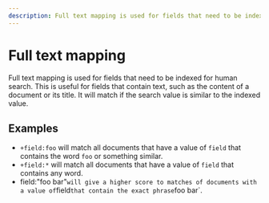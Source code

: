 ```yaml
---
description: Full text mapping is used for fields that need to be indexed for human search.
---
```


# Full text mapping

Full text mapping is used for fields that need to be indexed for human search.
This is useful for fields that contain text, such as the content of a document or its title.
It will match if the search value is similar to the indexed value.

## Examples

- `+field:foo` will match all documents that have a value of `field` that contains the word `foo` or something similar.
- `+field:*` will match all documents that have a value of `field` that contains any word.
- field:"foo bar"` will give a higher score to matches of documents with a value of `field` that contain the exact phrase `foo bar`.